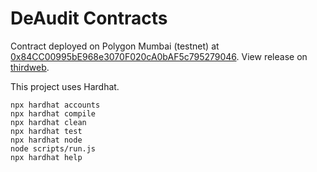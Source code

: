 # DeAudit Contracts

Contract deployed on Polygon Mumbai (testnet) at [0x84CC00995bE968e3070F020cA0bAF5c795279046](https://mumbai.polygonscan.com/address/0x84CC00995bE968e3070F020cA0bAF5c795279046#code). View release on [thirdweb](https://thirdweb.com/mumbai/0x84CC00995bE968e3070F020cA0bAF5c795279046/).

This project uses Hardhat.

```shell
npx hardhat accounts
npx hardhat compile
npx hardhat clean
npx hardhat test
npx hardhat node
node scripts/run.js
npx hardhat help
```
